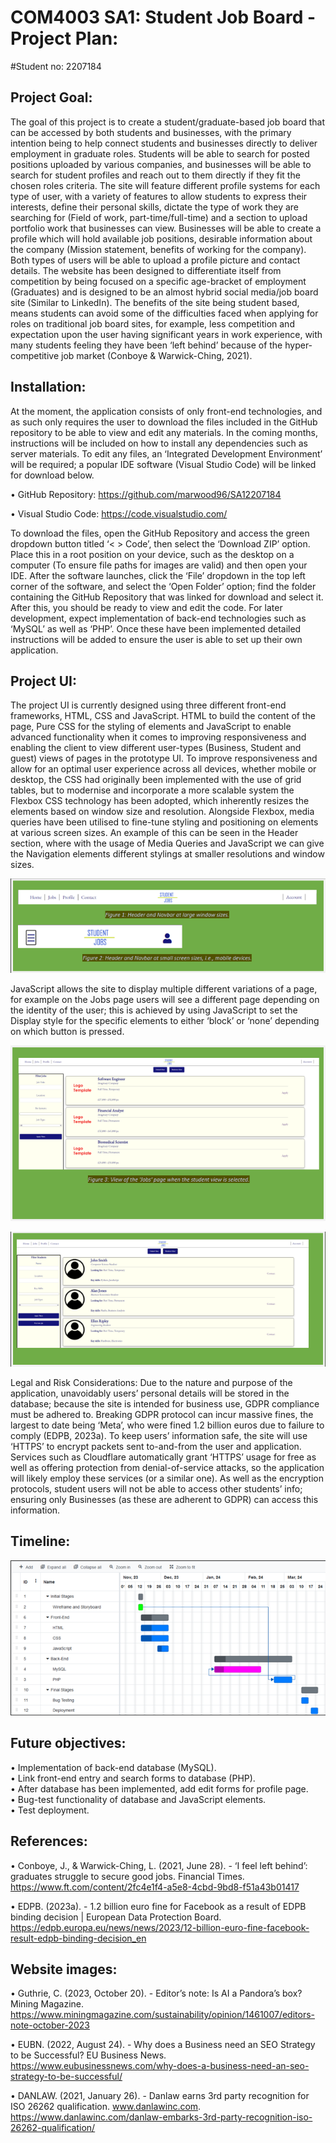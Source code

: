 # COM4003 SA1: Student Job Board - Project Plan:
#Student no: 2207184

## Project Goal:
The goal of this project is to create a student/graduate-based job board that can be accessed by both students and businesses, with the primary intention being to help connect students and businesses directly to deliver employment in graduate roles. Students will be able to search for posted positions uploaded by various companies, and businesses will be able to search for student profiles and reach out to them directly if they fit the chosen roles criteria. The site will feature different profile systems for each type of user, with a variety of features to allow students to express their interests, define their personal skills, dictate the type of work they are searching for (Field of work, part-time/full-time) and a section to upload portfolio work that businesses can view. Businesses will be able to create a profile which will hold available job positions, desirable information about the company (Mission statement, benefits of working for the company). Both types of users will be able to upload a profile picture and contact details. The website has been designed to differentiate itself from competition by being focused on a specific age-bracket of employment (Graduates) and is designed to be an almost hybrid social media/job board site (Similar to LinkedIn). The benefits of the site being student based, means students can avoid some of the difficulties faced when applying for roles on traditional job board sites, for example, less competition and expectation upon the user having significant years in work experience, with many students feeling they have been ‘left behind’ because of the hyper-competitive job market (Conboye & Warwick-Ching, 2021).

## Installation:
At the moment, the application consists of only front-end technologies, and as such only requires the user to download the files included in the GitHub repository to be able to view and edit any materials. In the coming months, instructions will be included on how to install any dependencies such as server materials.
To edit any files, an ‘Integrated Development Environment’ will be required; a popular IDE software (Visual Studio Code) will be linked for download below.   

•	GitHub Repository: https://github.com/marwood96/SA12207184

•	Visual Studio Code: https://code.visualstudio.com/

To download the files, open the GitHub Repository and access the green dropdown button titled ‘< > Code’, then select the ‘Download ZIP’ option. 
Place this in a root position on your device, such as the desktop on a computer (To ensure file paths for images are valid) and then open your IDE. After the software launches, click the ‘File’ dropdown in the top left corner of the software, and select the ‘Open Folder’ option; find the folder containing the GitHub Repository that was linked for download and select it. After this, you should be ready to view and edit the code.
For later development, expect implementation of back-end technologies such as ‘MySQL’ as well as ‘PHP’. Once these have been implemented detailed instructions will be added to ensure the user is able to set up their own application.

## Project UI:
The project UI is currently designed using three different front-end frameworks, HTML, CSS and JavaScript. HTML to build the content of the page, Pure CSS for the styling of elements and JavaScript to enable advanced functionality when it comes to improving responsiveness and enabling the client to view different user-types (Business, Student and guest) views of pages in the prototype UI. 
To improve responsiveness and allow for an optimal user experience across all devices, whether mobile or desktop, the CSS had originally been implemented with the use of grid tables, but to modernise and incorporate a more scalable system the Flexbox CSS technology has been adopted, which inherently resizes the elements based on window size and resolution. Alongside Flexbox, media queries have been utilised to fine-tune styling and positioning on elements at various screen sizes. 
An example of this can be seen in the Header section, where with the usage of Media Queries and JavaScript we can give the Navigation elements different stylings at smaller resolutions and window sizes.

![ss1](https://github.com/marwood96/SA12207184/blob/main/Images/ss1.png?raw=true)
 

JavaScript allows the site to display multiple different variations of a page, for example on the Jobs page users will see a different page depending on the identity of the user; this is achieved by using JavaScript to set the Display style for the specific elements to either ‘block’ or ‘none’ depending on which button is pressed.

![ss2](https://github.com/marwood96/SA12207184/blob/main/Images/ss2.png?raw=true)

![ss3](https://github.com/marwood96/SA12207184/blob/main/Images/ss3.png?raw=true)

Legal and Risk Considerations:
Due to the nature and purpose of the application, unavoidably users’ personal details will be stored in the database; because the site is intended for business use, GDPR compliance must be adhered to. Breaking GDPR protocol can incur massive fines, the largest to date being ‘Meta’, who were fined 1.2 billion euros due to failure to comply (EDPB, 2023a).  To keep users’ information safe, the site will use ‘HTTPS’ to encrypt packets sent to-and-from the user and application. Services such as Cloudflare automatically grant ‘HTTPS’ usage for free as well as offering protection from denial-of-service attacks, so the application will likely employ these services (or a similar one). As well as the encryption protocols, student users will not be able to access other students’ info; ensuring only Businesses (as these are adherent to GDPR) can access this information.

## Timeline:
![ss4](https://github.com/marwood96/SA12207184/blob/main/Images/ss4.png?raw=true)

 


## Future objectives:
•	Implementation of back-end database (MySQL).\
•	Link front-end entry and search forms to database (PHP).\
•	After database has been implemented, add edit forms for profile page.\
•	Bug-test functionality of database and JavaScript elements.\
•	Test deployment.




## References:

•	Conboye, J., & Warwick-Ching, L. (2021, June 28). - ‘I feel left behind’: graduates struggle to secure good jobs. Financial Times. https://www.ft.com/content/2fc4e1f4-a5e8-4cbd-9bd8-f51a43b01417

•	EDPB. (2023a). - 1.2 billion euro fine for Facebook as a result of EDPB binding decision | European Data Protection Board. https://edpb.europa.eu/news/news/2023/12-billion-euro-fine-facebook-result-edpb-binding-decision_en


## Website images:

•	Guthrie, C. (2023, October 20). - Editor’s note: Is AI a Pandora’s box? Mining Magazine. https://www.miningmagazine.com/sustainability/opinion/1461007/editors-note-october-2023

•	EUBN. (2022, August 24). - Why does a Business need an SEO Strategy to be Successful? EU Business News. https://www.eubusinessnews.com/why-does-a-business-need-an-seo-strategy-to-be-successful/

•	DANLAW. (2021, January 26). - Danlaw earns 3rd party recognition for ISO 26262 qualification. www.danlawinc.com. https://www.danlawinc.com/danlaw-embarks-3rd-party-recognition-iso-26262-qualification/




